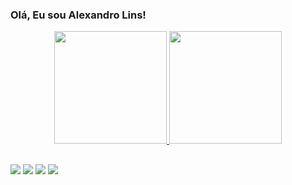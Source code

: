 ### Olá, Eu sou Alexandro Lins!

<div align="center">
  <a href="https://github.com/alexandrolinss">
  <img height="180em" src="https://github-readme-stats.vercel.app/api?username=alexandrolinss&show_icons=true&theme=dark&include_all_commits=true&count_private=true"/>
  <img height="180em" src="https://github-readme-stats.vercel.app/api/top-langs/?username=alexandrolinss&layout=compact&langs_count=7&theme=dark"/>
</div>
  
  ##
 
<div> 
  <a href="https://www.instagram.com/alexandr0_lins/" target="_blank"><img src="https://img.shields.io/badge/-Instagram-%23E4405F?style=for-the-badge&logo=instagram&logoColor=white" target="_blank"></a>
 	<a href="https://www.facebook.com/alexandrolinscosta/" target="_blank"><img src="https://img.shields.io/badge/Facebook-1877F2?style=for-the-badge&logo=facebook&logoColor=white" target="_blank"></a>
  <a href = "mailto:alexandro.lins@hotmail.com"><img src="https://img.shields.io/badge/Microsoft_Outlook-0078D4?style=for-the-badge&logo=microsoft-outlook&logoColor=white" target="_blank"></a>
  <a href="https://www.linkedin.com/in/alexandro-lins-3a965473/" target="_blank"><img src="https://img.shields.io/badge/-LinkedIn-%230077B5?style=for-the-badge&logo=linkedin&logoColor=white" target="_blank"></a>
 
</div>

